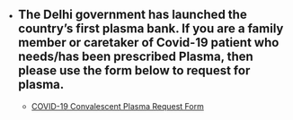 - ## The Delhi government has launched the country’s first plasma bank. If you are a family member or caretaker of Covid-19 patient who needs/has been prescribed Plasma, then please use the form below to request for plasma.
  - [COVID-19 Convalescent Plasma Request Form](https://delhifightscorona.in/requestplasma/)